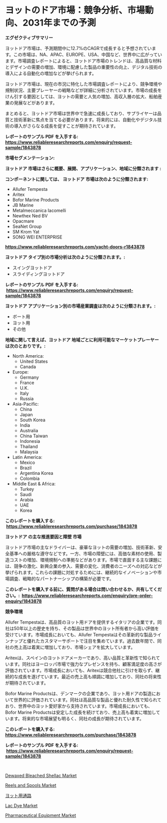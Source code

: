 <p><h1>ヨットのドア市場：競争分析、市場動向、2031年までの予測</h1></p><p><strong>エグゼクティブサマリー</strong></p>
<p><p>ヨットドア市場は、予測期間中に12.7%のCAGRで成長すると予想されています。この市場は、NA、APAC、EUROPE、USA、中国など、世界中に広がっています。市場調査レポートによると、ヨットドア市場のトレンドは、高品質な材料とデザインの需要の増加、環境に配慮した製品の重要性の向上、デジタル技術の導入による自動化の増加などが挙げられます。</p><p>ヨットドア市場は、現在の市況に特化した市場調査レポートにより、競争環境や規制状況、主要プレーヤーの戦略などが詳細に分析されています。市場の成長をけん引する要因としては、ヨットの需要と人気の増加、高収入層の拡大、船舶産業の発展などがあります。</p><p>まとめると、ヨットドア市場は世界中で急速に成長しており、サプライヤーは品質と技術革新に焦点を当てる必要があります。将来的には、自動化やデジタル技術の導入がさらなる成長を促すことが期待されています。</p></p>
<p><strong>レポートのサンプル PDF を入手する: <a href="https://www.reliableresearchreports.com/enquiry/request-sample/1843878">https://www.reliableresearchreports.com/enquiry/request-sample/1843878</a></strong></p>
<p><strong>市場セグメンテーション:</strong></p>
<p><strong> ヨットドア 市場はさらに概要、展開、アプリケーション、地域に分類されます :</strong></p>
<p><strong>コンポーネントに関しては、 ヨットドア 市場は次のように分類されます: &nbsp;</strong></p>
<p><ul><li>Allufer Tempesta</li><li>Aritex</li><li>Bofor Marine Products</li><li>JB Marine</li><li>Metalmeccanica Iacomelli</li><li>Newthex Ned BV</li><li>Opacmare</li><li>SeaNet Group</li><li>SM Krom Yat</li><li>SONG WEI ENTERPRISE</li></ul></p>
<p><strong><a href="https://www.reliableresearchreports.com/yacht-doors-r1843878">https://www.reliableresearchreports.com/yacht-doors-r1843878</a></strong></p>
<p><strong> ヨットドア タイプ別の市場分析は次のように分類されます。:</strong></p>
<p><ul><li>スイングヨットドア</li><li>スライディングヨットドア</li></ul></p>
<p><strong>レポートのサンプル PDF を入手する: &nbsp;<a href="https://www.reliableresearchreports.com/enquiry/request-sample/1843878">https://www.reliableresearchreports.com/enquiry/request-sample/1843878</a></strong></p>
<p><strong> ヨットドア アプリケーション別の市場産業調査は次のように分類されます。:</strong></p>
<p><ul><li>ボート用</li><li>ヨット用</li><li>その他</li></ul></p>
<p><strong>地域に関して言えば、ヨットドア 地域ごとに利用可能なマーケットプレーヤーは次のとおりです。:</strong></p>
<p><ul>
    <li>
        North America:
        <ul>
            <li>United States</li>
            <li>Canada</li>
        </ul>
    </li>
    <li>
        Europe:
        <ul>
            <li>Germany</li>
            <li>France</li>
            <li>U.K.</li>
            <li>Italy</li>
            <li>Russia</li>
        </ul>
    </li>
    <li>
        Asia-Pacific:
        <ul>
            <li>China</li>
            <li>Japan</li>
            <li>South Korea</li>
            <li>India</li>
            <li>Australia</li>
            <li>China Taiwan</li>
            <li>Indonesia</li>
            <li>Thailand</li>
            <li>Malaysia</li>
        </ul>
    </li>
    <li>
        Latin America:
        <ul>
            <li>Mexico</li>
            <li>Brazil</li>
            <li>Argentina Korea</li>
            <li>Colombia</li>
        </ul>
    </li>
    <li>
        Middle East & Africa:
        <ul>
            <li>Turkey</li>
            <li>Saudi</li>
            <li>Arabia</li>
            <li>UAE</li>
            <li>Korea</li>
        </ul>
    </li>
    </ul></p>
<p><strong>このレポートを購入する: &nbsp;<a href="https://www.reliableresearchreports.com/purchase/1843878">https://www.reliableresearchreports.com/purchase/1843878</a></strong></p>
<p><strong>ヨットドア の主な推進要因と障壁 市場</strong></p>
<p><p>ヨットドア市場の主なドライバーは、豪華なヨットの需要の増加、技術革新、安全基準への厳格な遵守などです。一方、市場の障壁には、高価な素材の使用、製造コストの増加、環境規制への準拠などがあります。市場で直面する主な課題には、競争の激化、新興企業の参入、需要の変化、消費者のニーズへの対応などが挙げられます。これらの課題に対処するためには、継続的なイノベーションや市場調査、戦略的なパートナーシップの構築が必要です。</p></p>
<p><strong>このレポートを購入する前に、質問がある場合は問い合わせるか、共有してください。:&nbsp; <a href="https://www.reliableresearchreports.com/enquiry/pre-order-enquiry/1843878">https://www.reliableresearchreports.com/enquiry/pre-order-enquiry/1843878</a></strong></p>
<p><strong>競争環境</strong></p>
<p><p>Allufer Tempestaは、高品質のヨット用ドアを提供するイタリアの企業です。同社は50年以上の歴史を持ち、その製品は世界中のヨット所有者から高い評価を受けています。市場成長においても、Allufer Tempestaはその革新的な製品ラインナップと優れたカスタマーサポートで注目を集めています。過去数年間で、同社の売上高は着実に増加しており、市場シェアを拡大しています。</p><p>Aritexは、スペインのヨットドアメーカーであり、高い品質と革新性で知られています。同社はヨーロッパ市場で強力なプレゼンスを持ち、顧客満足度の高さが評価されています。市場成長においても、Aritexは競合他社に引けを取らず、継続的な成長を遂げています。最近の売上高も順調に増加しており、同社の将来性が期待されています。</p><p>Bofor Marine Productsは、デンマークの企業であり、ヨット用ドアの製造において世界的に評価されています。同社は高品質な製品と優れた耐久性で知られており、世界中のヨット愛好家から支持されています。市場成長においても、Bofor Marine Productsは安定した成長を続けており、売上高も着実に増加しています。将来的な市場展望も明るく、同社の成長が期待されています。</p></p>
<p><strong>このレポートを購入する: &nbsp; <a href="https://www.reliableresearchreports.com/purchase/1843878">https://www.reliableresearchreports.com/purchase/1843878</a></strong></p>
<p><strong>レポートのサンプル PDF を入手する: &nbsp;<a href="https://www.reliableresearchreports.com/enquiry/request-sample/1843878">https://www.reliableresearchreports.com/enquiry/request-sample/1843878</a></strong><strong></strong></p>
<p>&nbsp;</p>
<p><p><a href="https://issuu.com/reportprime-2/docs/dewaxed-bleached-shellac-market-size-2030.pptx">Dewaxed Bleached Shellac Market</a></p><p><a href="https://github.com/globismark/Market-Research-Report-List-2/blob/main/reels-and-spools-market.md">Reels and Spools Market</a></p><p><a href="https://github.com/MosesSpinka1914/Market-Research-Report-List-1/blob/main/157195622597.md">ヨット用通路</a></p><p><a href="https://issuu.com/reportprime-2/docs/lac-dye-market-size-2030.pptx">Lac Dye Market</a></p><p><a href="https://view.publitas.com/reportprime-1/pharmaceutical-equipment-market-size-share-trends-analysis-report-by-application-regional-outlook-competitive-strategies-and-segment-forecasts-2024-2031/">Pharmaceutical Equipment Market</a></p></p>